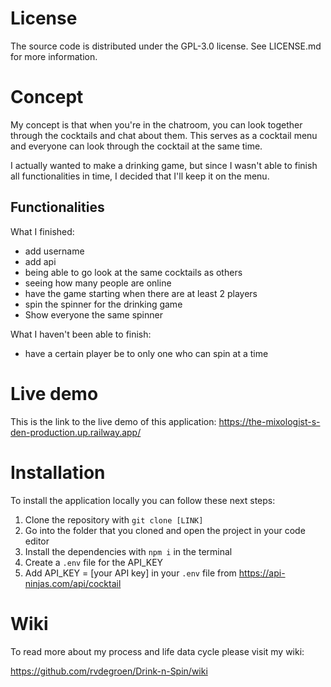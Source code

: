 # License

The source code is distributed under the GPL-3.0 license. See LICENSE.md for more information.

# Concept

My concept is that when you're in the chatroom, you can look together through the cocktails and chat about them. This serves as a cocktail menu and everyone can look through the cocktail at the same time.

I actually wanted to make a drinking game, but since I wasn't able to finish all functionalities in time, I decided that I'll keep it on the menu.

## Functionalities

What I finished:

- add username
- add api
- being able to go look at the same cocktails as others
- seeing how many people are online
- have the game starting when there are at least 2 players
- spin the spinner for the drinking game
- Show everyone the same spinner

What I haven't been able to finish:

- have a certain player be to only one who can spin at a time

# Live demo

This is the link to the live demo of this application: https://the-mixologist-s-den-production.up.railway.app/

# Installation

To install the application locally you can follow these next steps:

1. Clone the repository with `git clone [LINK]`
2. Go into the folder that you cloned and open the project in your code editor
3. Install the dependencies with `npm i` in the terminal
4. Create a `.env` file for the API_KEY
5. Add API_KEY = [your API key] in your `.env` file from https://api-ninjas.com/api/cocktail

# Wiki

To read more about my process and life data cycle please visit my wiki:

https://github.com/rvdegroen/Drink-n-Spin/wiki
